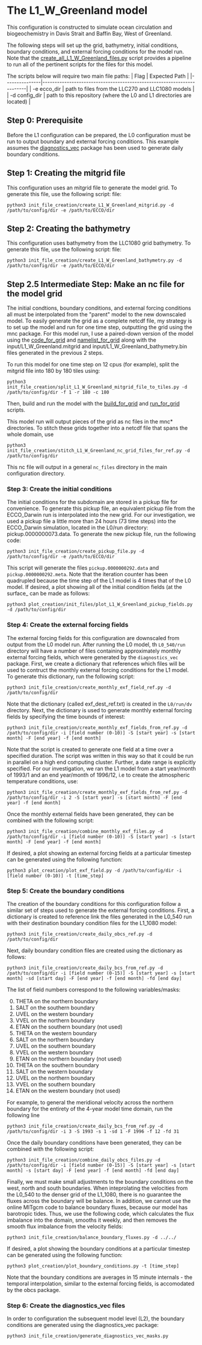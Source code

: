 # The L1_W_Greenland model

This configuration is constructed to simulate ocean circulation and biogeochemistry in Davis Strait and Baffin Bay, West of Greenland.

The following steps will set up the grid, bathymetry, initial conditions, boundary conditions, and external forcing conditions for the model run. Note that the [create_all_L1_W_Greenland_files.py](https://github.com/mhwood/downscale_ecco_v5_darwin/blob/main/L1/L1_W_Greenland/utils/init_file_creation/create_all_L1_W_Greenland_files.py) script provides a pipeline to run all of the pertinent scripts for the files for this model.

The scripts below will require two main file paths:
| Flag          | Expected Path                                                         |
|---------------|-----------------------------------------------------------------------|
| -e ecco_dir   | path to files from the LLC270 and LLC1080 models                      |
| -d config_dir | path to this repository (where the L0 and L1 directories are located) |

## Step 0: Prerequisite
Before the L1 configuration can be prepared, the L0 configuration must be run to output boundary and external forcing conditions. This example assumes the [diagnostics_vec](https://github.com/mhwood/diagnostics_vec) package has been used to generate daily boundary conditions.

## Step 1: Creating the mitgrid file
This configuration uses an mitgrid file to generate the model grid. To generate this file, use the following script:
file:
```
python3 init_file_creation/create_L1_W_Greenland_mitgrid.py -d /path/to/config/dir -e /path/to/ECCO/dir
```

## Step 2: Creating the bathymetry
This configuration uses bathymetry from the LLC1080 grid bathymetry. To generate this file, use the following script:
file:
```
python3 init_file_creation/create_L1_W_Greenland_bathymetry.py -d /path/to/config/dir -e /path/to/ECCO/dir
```

## Step 2.5 Intermediate Step: Make an nc file for the model grid
The initial condtions, boundary conditions, and external forcing conditions all must be interpolated from the "parent" model to the new downscaled model. To easily generate the grid as a complete netcdf file, my strategy is to set up the model and run for one time step, outputting the grid using the mnc package. For this model run, I use a paired-down version of the model using the [code_for_grid](https://github.com/mhwood/downscale_ecco_v5_darwin/tree/main/L1/L1_W_Greenland/code_for_grid) and [namelist_for_grid](https://github.com/mhwood/downscale_ecco_v5_darwin/tree/main/L1/L1_W_Greenland/namelist_for_grid) along with the input/L1_W_Greenland.mitgrid and input/L1_W_Greenland_bathymetry.bin files generated in the previous 2 steps. 

To run this model for one time step on 12 cpus (for example), split the mitgrid file into 180 by 180 tiles using:
```
python3 init_file_creation/split_L1_W_Greenland_mitgrid_file_to_tiles.py -d /path/to/config/dir -f 1 -r 180 -c 180
```
Then, build and run the model with the [build_for_grid](https://github.com/mhwood/downscale_ecco_v5_darwin/blob/main/L1/L1_W_Greenland/utils/build_for_grid.sh) and [run_for_grid](https://github.com/mhwood/downscale_ecco_v5_darwin/blob/main/L1/L1_W_Greenland/utils/run_for_grid.sh) scripts.


This model run will output pieces of the grid as nc files in the mnc* directories. To stitch these grids together into a netcdf file that spans the whole domain, use
```
python3 init_file_creation/stitch_L1_W_Greenland_nc_grid_files_for_ref.py -d /path/to/config/dir
```
This nc file will output in a general `nc_files` directory in the main configuration directory.


### Step 3: Create the initial conditions
The initial conditions for the subdomain are stored in a pickup file for convenience. To generate this pickup file, an equivalent pickup file from the ECCO_Darwin run is interpolated into the new grid. For our investigation, we used a pickup file a little more than 24 hours (73 time steps) into the ECCO_Darwin simulation, located in the L0/run directory: pickup.0000000073.data. To generate the new pickup file, run the following code:
```
python3 init_file_creation/create_pickup_file.py -d /path/to/config/dir -e /path/to/ECCO/dir
```
This script will generate the files ```pickup.0000000292.data``` and ```pickup.0000000292.meta```. Note that the iteration counter has been quadrupled because the time step of the L1 model is 4 times that of the L0 model. If desired, a plot showing all of the initial condition fields (at the surface_ can be made as follows:
```
python3 plot_creation/init_files/plot_L1_W_Greenland_pickup_fields.py -d /path/to/config/dir
```

### Step 4: Create the external forcing fields
The external forcing fields for this configuration are downscaled from output from the L0 model run. After running the L0 model, th `L0_540/run` directory will have a number of files containing approximately monthly external forcing fields, which were generated by the ```diagnostics_vec``` package. First, we create a dictionary that references which files will be used to contruct the monthly external forcing conditions for the L1 model. To generate this dictionary, run the following script:
```
python3 init_file_creation/create_monthly_exf_field_ref.py -d /path/to/config/dir
```
Note that the dictionary (called exf_dest_ref.txt) is created in the ```L0/run/dv``` directory. Next, the dictionary is used to generate monthly external forcing fields by specifying the time bounds of interest:
```
python3 init_file_creation/create_monthly_exf_fields_from_ref.py -d /path/to/config/dir -i [field number (0-10)] -S [start year] -s [start month] -F [end year] -f [end month]
```

Note that the script is created to generate one field at a time over a specified duration. The script was written in this way so that it could be run in parallel on a high end computing cluster. Further, a date range is explicitly specified. For our investigation, we ran the L1 model from a start year/month of 1993/1 and an end year/month of 1996/12, i.e to create the atmospheric temperature conditions, use:
```
python3 init_file_creation/create_monthly_exf_fields_from_ref.py -d /path/to/config/dir -i 2 -S [start year] -s [start month] -F [end year] -f [end month]
```
Once the monthly external fields have been generated, they can be combined with the following script:
```
python3 init_file_creation/combine_monthly_exf_files.py -d /path/to/config/dir -i [field number (0-10)] -S [start year] -s [start month] -F [end year] -f [end month]
```
If desired, a plot showing an external forcing fields at a particular timestep can be generated using the following function:
```
python3 plot_creation/plot_exf_field.py -d /path/to/config/dir -i [field number (0-10)] -t [time_step]
```


### Step 5: Create the boundary conditions
The creation of the boundary conditions for this configuration follow a similar set of steps used to generate the external forcing conditions. First, a dictionary is created to reference link the files generated in the L0_540 run with their destination boundary condition files for the L1_1080 model:
```
python3 init_file_creation/create_daily_obcs_ref.py -d /path/to/config/dir
```
Next, daily boundary condition files are created using the dictionary as follows:
```
python3 init_file_creation/create_daily_bcs_from_ref.py -d /path/to/config/dir -i [field number (0-15)] -S [start year] -s [start month] -sd [start day] -F [end year] -f [end month] -fd [end day]
```
The list of field numbers correspond to the following variables/masks:

0. THETA on the northern boundary
1. SALT on the southern boundary
2. UVEL on the western boundary
3. VVEL on the northern boundary
4. ETAN on the southern boundary   (not used)
5. THETA on the western boundary
6. SALT on the northern boundary
7. UVEL on the southern boundary
8. VVEL on the western boundary
9. ETAN on the northern boundary   (not used)
10. THETA on the southern boundary
11. SALT on the western boundary
12. UVEL on the northern boundary
13. VVEL on the southern boundary
14. ETAN on the western boundary   (not used)

For example, to general the meridional velocity across the northern boundary for the entirety of the 4-year model time domain, run the following line
```
python3 init_file_creation/create_daily_bcs_from_ref.py -d /path/to/config/dir -i 3 -S 1993 -s 1 -sd 1 -F 1996 -f 12 -fd 31
```
Once the daily boundary conditions have been generated, they can be combined with the following script:
```
python3 init_file_creation/combine_daily_obcs_files.py -d /path/to/config/dir -i [field number (0-15)] -S [start year] -s [start month] -s [start day] -F [end year] -f [end month] -fd [end day]
```
Finally, we must make small adjustments to the boundary conditions on the west, north and south boundaries. When inteprolating the velocities from the L0_540 to the denser grid of the L1_1080, there is no guarantee the fluxes across the boundary will be balance. In addition, we cannot use the online MITgcm code to balance boundary fluxes, because our model has barotropic tides. Thus, we use the following code, which calculates the flux imbalance into the domain, smooths it weekly, and then removes the smooth flux imbalance from the velocity fields:
```
python3 init_file_creation/balance_boundary_fluxes.py -d ../../
```

If desired, a plot showing the boundary conditions at a particular timestep can be generated using the following function:
```
python3 plot_creation/plot_boundary_conditions.py -t [time_step]
```
Note that the boundary conditions are averages in 15 minute internals - the temporal interpolation, similar to the external forcing fields, is accomodated by the obcs package.

### Step 6: Create the diagnostics_vec files
In order to configuration the subsequent model level (L2), the boundary conditions are generated using the diagnostics_vec package:
```
python3 init_file_creation/generate_diagnostics_vec_masks.py
```

